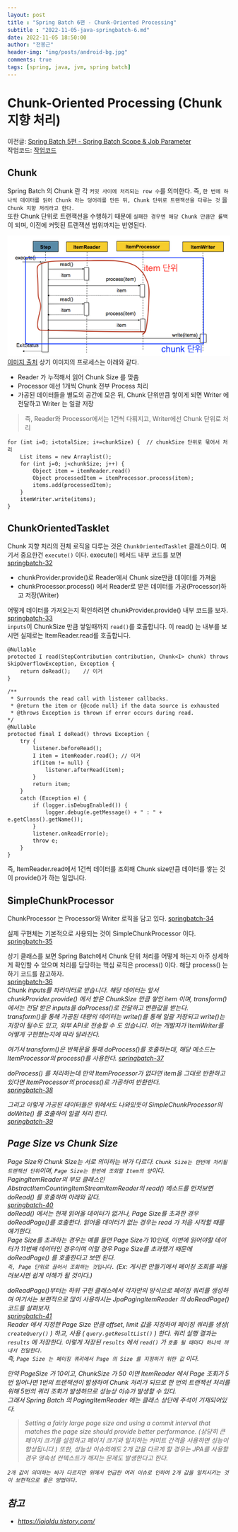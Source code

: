 ```yaml
---
layout: post
title : "Spring Batch 6편 - Chunk-Oriented Processing"
subtitle : "2022-11-05-java-springbatch-6.md"
date: 2022-11-05 18:50:00
author: "전봉근"
header-img: "img/posts/android-bg.jpg"
comments: true
tags: [spring, java, jvm, spring batch]
---
```


# Chunk-Oriented Processing (Chunk 지향 처리)
이전글: [Spring Batch 5편 - Spring Batch Scope & Job Parameter](https://bkjeon1614.tistory.com/743)   
작업코드: [작업코드](https://github.com/bkjeon1614/java-example-code/tree/develop/spring-batch-study/spring-batch-study-jpa)

## Chunk
Spring Batch 의 Chunk 란 각 `커밋 사이에 처리되는 row 수`를 의미한다. 즉, `한 번에 하나씩 데이터를 읽어 Chunk 라는 덩어리를 만든 뒤, Chunk 단위로 트랜잭션을 다루는 것` 을 `Chunk 지향 처리라고 한다.`  
또한 Chunk 단위로 트랜잭션을 수행하기 때문에 `실패한 경우엔 해당 Chunk 만큼만 롤백` 이 되며, 이전에 커밋된 트랜잭션 범위까지는 반영된다.  
   
![springbatch-31](/img/posts/language/java/springbatch/springbatch-31.png)         
[이미지 출처](https://docs.spring.io/spring-batch/docs/4.0.x/reference/html/index-single.html#chunkOrientedProcessing)
상기 이미지의 프로세스는 아래와 같다.
- Reader 가 누적해서 읽어 Chunk Size 를 맞춤
- Processor 에선 1개씩 Chunk 전부 Process 처리
- 가공된 데이터들을 별도의 공간에 모은 뒤, Chunk 단위만큼 쌓이게 되면 Writer 에 전달하고 Writer 는 일괄 저장   
> 즉, Reader와 Processor에서는 1건씩 다뤄지고, Writer에선 Chunk 단위로 처리   
```
for (int i=0; i<totalSize; i+=chunkSize) {  // chunkSize 단위로 묶어서 처리
    List items = new Arraylist();
    for (int j=0; j<chunkSize; j++) {
        Object item = itemReader.read()
        Object processedItem = itemProcessor.process(item);
        items.add(processedItem);
    }
    itemWriter.write(items);
}
```   

## ChunkOrientedTasklet
Chunk 지향 처리의 전체 로직을 다루는 것은 `ChunkOrientedTasklet` 클래스이다. 여기서 중요한건 `execute()` 이다.
execute() 메서드 내부 코드를 보면   
[springbatch-32](/img/posts/language/java/springbatch/springbatch-32.png)       
- chunkProvider.provide()로 Reader에서 Chunk size만큼 데이터를 가져옴
- chunkProcessor.process() 에서 Reader로 받은 데이터를 가공(Processor)하고 저장(Writer)    

어떻게 데이터를 가져오는지 확인하려면 chunkProvider.provide() 내부 코드를 보자.  
[springbatch-33](/img/posts/language/java/springbatch/springbatch-33.png)       
`inputs`이 ChunkSize 만큼 쌓일때까지 `read()`를 호출합니다.
이 read() 는 내부를 보시면 실제로는 ItemReader.read를 호출합니다.    
```
@Nullable
protected I read(StepContribution contribution, Chunk<I> chunk) throws SkipOverflowException, Exception {
    return doRead();    // 이거
}
```   
```
/**
 * Surrounds the read call with listener callbacks.
 * @return the item or {@code null} if the data source is exhausted
 * @throws Exception is thrown if error occurs during read.
*/
@Nullable
protected final I doRead() throws Exception {
    try {
        listener.beforeRead();
        I item = itemReader.read(); // 이거
        if(item != null) {
            listener.afterRead(item);
        }
        return item;
    }
    catch (Exception e) {
        if (logger.isDebugEnabled()) {
            logger.debug(e.getMessage() + " : " + e.getClass().getName());
        }
        listener.onReadError(e);
        throw e;
    }
}
```   
즉, ItemReader.read에서 1건씩 데이터를 조회해 Chunk size만큼 데이터를 쌓는 것이 provide()가 하는 일입니다.    

## SimpleChunkProcessor
ChunkProcessor 는 Processor와 Writer 로직을 담고 있다.
[springbatch-34](/img/posts/language/java/springbatch/springbatch-34.png)       

실제 구현체는 기본적으로 사용되는 것이 SimpleChunkProcessor 이다.
[springbatch-35](/img/posts/language/java/springbatch/springbatch-35.png)       

상기 클래스를 보면 Spring Batch에서 Chunk 단위 처리를 어떻게 하는지 아주 상세하게 확인할 수 있으며 처리를 담당하는 핵심 로직은 process() 이다. 해당 process() 는 하기 코드를 참고하자.    
[springbatch-36](/img/posts/language/java/springbatch/springbatch-36.png)       
Chunk<I> inputs를 파라미터로 받습니다. 해당 데이터는 앞서 chunkProvider.provide() 에서 받은 ChunkSize 만큼 쌓인 item 이며, transform() 에서는 전달 받은 inputs을 doProcess()로 전달하고 변환값을 받는다.  
transform()을 통해 가공된 대량의 데이터는 write()를 통해 일괄 저장되고 write()는 저장이 될수도 있고, 외부 API로 전송할 수 도 있습니다. 이는 개발자가 ItemWriter를 어떻게 구현했는지에 따라 달라진다.

여기서 transform()은 반복문을 통해 doProcess()를 호출하는데, 해당 메소드는 ItemProcessor의 process()를 사용한다.
[springbatch-37](/img/posts/language/java/springbatch/springbatch-37.png)       

doProcess() 를 처리하는데 만약 ItemProcessor가 없다면 item을 그대로 반환하고 있다면 ItemProcessor의 process()로 가공하여 반환한다.   
[springbatch-38](/img/posts/language/java/springbatch/springbatch-38.png)       

그리고 이렇게 가공된 데이터들은 위에서도 나와있듯이 SimpleChunkProcessor의 doWrite() 를 호출하여 일괄 처리 한다.   
[springbatch-39](/img/posts/language/java/springbatch/springbatch-39.png)       

## Page Size vs Chunk Size
Page Size와 Chunk Size는 서로 의미하는 바가 다르다. `Chunk Size는 한번에 처리될 트랜잭션 단위`이며, `Page Size는 한번에 조회할 Item의 양`이다.  
PagingItemReader의 부모 클래스인 AbstractItemCountingItemStreamItemReader의 read() 메소드를 먼저보면 doRead() 를 호출하며 아래와 같다.    
[springbatch-40](/img/posts/language/java/springbatch/springbatch-40.png)         
doRead() 에서는 현재 읽어올 데이터가 없거나, Page Size를 초과한 경우 doReadPage()를 호출한다. 읽어올 데이터가 없는 경우는 read 가 처음 시작할 때를 얘기한다.   
Page Size를 초과하는 경우는 예를 들면 Page Size가 10인데, 이번에 읽어야할 데이터가 11번째 데이터인 경우이며 이럴 경우 Page Size를 초과했기 때문에 doReadPage() 를 호출한다고 보면 된다.  
`즉, Page 단위로 끊어서 조회하는 것입니다.` (Ex: 게시판 만들기에서 페이징 조회를 떠올려보시면 쉽게 이해가 될 것이다.)    
    
doReadPage()부터는 하위 구현 클래스에서 각자만의 방식으로 페이징 쿼리를 생성하며 여기서는 보편적으로 많이 사용하시는 JpaPagingItemReader 의 doReadPage() 코드를 살펴보자.     
[springbatch-41](/img/posts/language/java/springbatch/springbatch-41.png)     
Reader 에서 지정한 Page Size 만큼 offset, limit 값을 지정하여 페이징 쿼리를 생성( `createQuery()` ) 하고, 사용 ( `query.getResultList()` ) 한다. 쿼리 실행 결과는 `results` 에 저장한다. 이렇게 저장된 `results` 에서 `read()` 가 `호출 될 때마다 하나씩 꺼내서 전달한다.`   
즉, `Page Size 는 페이징 쿼리에서 Page 의 Size 를 지정하기 위한 값` 이다.  
   
만약 PageSize 가 10이고, ChunkSize 가 50 이면 ItemReader 에서 Page 조회가 5번 일어나면 1번의 트랜잭션이 발생하여 Chunk 처리가 되므로 한 번의 트랜잭션 처리를 위해 5번의 쿼리 조회가 발생하므로 성능상 이슈가 발생할 수 있다.  
그래서 Spring Batch 의 PagingItemReader 에는 클래스 상단에 주석이 기재되어있다.  
> Setting a fairly large page size and using a commit interval that matches the page size should provide better performance. (상당히 큰 페이지 크기를 설정하고 페이지 크기와 일치하는 커미트 간격을 사용하면 성능이 향상됩니다.)
또한, 성능상 이슈외에도 2개 값을 다르게 할 경우는 JPA를 사용할 경우 영속성 컨텍스트가 깨지는 문제도 발생한다고 한다.
  
`2개 값이 의미하는 바가 다르지만 위에서 언급한 여러 이슈로 인하여 2개 값을 일치시키는 것이 보편적으로 좋은 방법이다.`   

## 참고
- https://jojoldu.tistory.com/